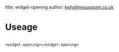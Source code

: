 title:  widget-opening
author: kelly@nexuspoint.co.uk
    
#   Useage


```

<widget-opening></widget-opening>

```	